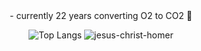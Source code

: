 <div id="header" align="center">
- currently 22 years converting O2 to CO2 🌟
  
![Top Langs](https://github-readme-stats.vercel.app/api/top-langs/?username=rocioarias&layout=compact&theme=vision-friendly-dark)
  ![jesus-christ-homer](https://github.com/rocioarias/rocioarias/assets/101805934/c122db00-1710-4f5a-a5c9-0d8025a663e5)
</div>
